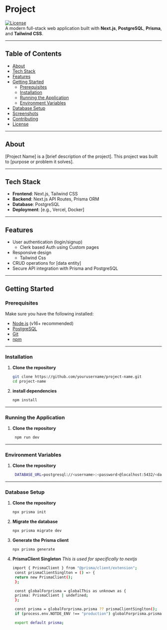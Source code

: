 # **Project**

[![License](https://img.shields.io/badge/license-MIT-green.svg)](LICENSE)  
A modern full-stack web application built with **Next.js**, **PostgreSQL**, **Prisma**, and **Tailwind CSS**.

---

## **Table of Contents**

- [About](#about)
- [Tech Stack](#tech-stack)
- [Features](#features)
- [Getting Started](#getting-started)
  - [Prerequisites](#prerequisites)
  - [Installation](#installation)
  - [Running the Application](#running-the-application)
  - [Environment Variables](#environment-variables)
- [Database Setup](#database-setup)
- [Screenshots](#screenshots)
- [Contributing](#contributing)
- [License](#license)

---

## **About**

[Project Name] is a [brief description of the project]. This project was built to [purpose or problem it solves].

---

## **Tech Stack**

- **Frontend**: Next.js, Tailwind CSS
- **Backend**: Next.js API Routes, Prisma ORM
- **Database**: PostgreSQL
- **Deployment**: [e.g., Vercel, Docker]

---

## **Features**

- User authentication (login/signup)
  - Clerk based Auth using Custom pages
- Responsive design
  - Tailwind Css
- CRUD operations for [data entity]
- Secure API integration with Prisma and PostgreSQL

---

## **Getting Started**

### **Prerequisites**

Make sure you have the following installed:

- [Node.js](https://nodejs.org/) (v16+ recommended)
- [PostgreSQL](https://www.postgresql.org/)
- [Git](https://git-scm.com/)
- [npm](https://www.npmjs.com/)

---

### **Installation**

1. **Clone the repository**
   ```bash
   git clone https://github.com/yourusername/project-name.git
   cd project-name
   ```
2. **install dependencies**
   ```bash
   npm install
   ```

---

### **Running the Application**

1. **Clone the repository**
   ```bash
    npm run dev
   ```

---

### **Environment Variables**

1. **Clone the repository**
   ```bash
    DATABASE_URL=postgresql://<username>:<password>@localhost:5432/<database_name>
   ```

---

### **Database Setup**

1. **Clone the repository**
   ```bash
   npx prisma init
   ```
2. **Migrate the database**
   ```bash
   npx prisma migrate dev
   ```
3. **Generate the Prisma client**
   ```bash
   npx prisma generate
   ```
4. **PrismaClient Singleton**
   _This is used for specifically to nextjs_

   ```bash
   import { PrismaClient } from "@prisma/client/extension";
    const prismaClientSinglton = () => {
    return new PrismaClient();
    };

    const globalForprisma = globalThis as unknown as {
    prisma: PrismaClient | undefined;
    };

    const prisma = globalForprisma.prisma ?? prismaClientSinglton();
    if (process.env.NOTDE_ENV !== "production") globalForprisma.prisma = prisma;

    export default prisma;
   ```
